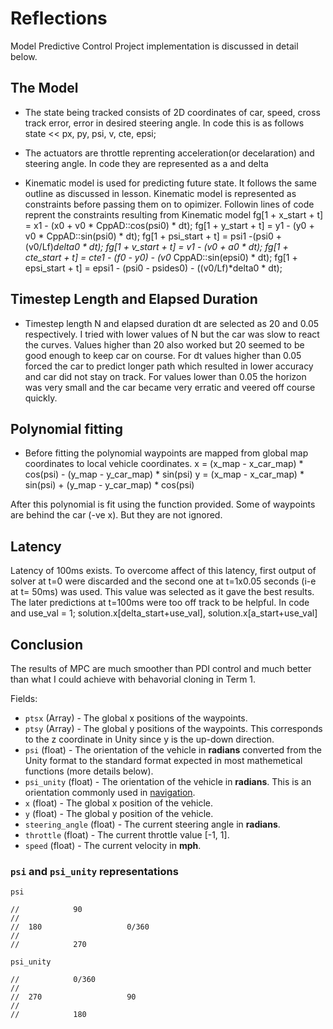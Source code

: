 # Reflections

Model Predictive Control Project implementation is discussed in detail below.

## The Model

* The state being tracked consists of 2D coordinates of car, speed, cross track error, error in desired steering angle. In code this is as follows
     state << px, py, psi, v, cte, epsi;

* The actuators are throttle reprenting acceleration(or decelaration) and steering angle. In code they are represented as
     a and delta

* Kinematic model is used for predicting future state. It follows the same outline as discussed in lesson. Kinematic model is represented as constraints 
  before passing them on to opimizer. Followin lines of code reprent the constraints resulting from Kinematic model
      fg[1 + x_start + t] = x1 - (x0 + v0 * CppAD::cos(psi0) * dt);
      fg[1 + y_start + t] = y1 - (y0 + v0 * CppAD::sin(psi0) * dt);
      fg[1 + psi_start + t] = psi1 -(psi0 + (v0/Lf)*delta0 * dt);
      fg[1 + v_start + t] = v1 - (v0 + a0 * dt);
      fg[1 + cte_start + t] = cte1 - (f0 - y0) - (v0* CppAD::sin(epsi0) * dt);
      fg[1 + epsi_start + t] = epsi1 - (psi0 - psides0) -  ((v0/Lf)*delta0 * dt);

## Timestep Length and Elapsed Duration
* Timestep length N and elapsed duration dt are selected as 20 and 0.05 respectively. I tried with lower values of N but the car was slow to react the curves. Values higher than 20 also worked but 20 seemed to be good enough to keep car on course. For dt values higher than 0.05 forced the car to predict longer path which resulted in lower accuracy and car did not stay on track. For values lower than 0.05 the horizon was very small and the car became very erratic and veered off course quickly. 

## Polynomial fitting
* Before fitting the polynomial waypoints are mapped from global map coordinates to local vehicle coordinates.
 x = (x_map - x_car_map) * cos(psi) - (y_map - y_car_map) * sin(psi)
 y = (x_map - x_car_map) * sin(psi) + (y_map - y_car_map) * cos(psi)

After this polynomial is fit using the function provided. Some of waypoints are behind the car (-ve x). But they are not ignored.

## Latency
Latency of 100ms exists. To overcome affect of this latency, first output of solver at t=0 were discarded and the second one at t=1x0.05 seconds (i-e at t= 50ms) was used. This value was selected as it gave the best results. The later predictions at t=100ms were too off track to be helpful. In code 
   and 
   use_val = 1;
   solution.x[delta_start+use_val],   solution.x[a_start+use_val]


## Conclusion
The results of MPC are much smoother than PDI control and much better than what I could achieve with behavorial cloning in Term 1. 




Fields:

* `ptsx` (Array<float>) - The global x positions of the waypoints.
* `ptsy` (Array<float>) - The global y positions of the waypoints. This corresponds to the z coordinate in Unity
since y is the up-down direction.
* `psi` (float) - The orientation of the vehicle in **radians** converted from the Unity format to the standard format expected in most mathemetical functions (more details below).
* `psi_unity` (float) - The orientation of the vehicle in **radians**. This is an orientation commonly used in [navigation](https://en.wikipedia.org/wiki/Polar_coordinate_system#Position_and_navigation).
* `x` (float) - The global x position of the vehicle.
* `y` (float) - The global y position of the vehicle.
* `steering_angle` (float) - The current steering angle in **radians**.
* `throttle` (float) - The current throttle value [-1, 1].
* `speed` (float) - The current velocity in **mph**.


### `psi` and `psi_unity` representations

`psi`

```
//            90
//
//  180                   0/360
//
//            270
```


`psi_unity`

```
//            0/360
//
//  270                   90
//
//            180
```

